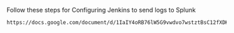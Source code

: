 Follow these steps for Configuring Jenkins to send logs to Splunk

```bash
https://docs.google.com/document/d/1IaIY4oRB76lW5G9vwdvo7wstztBsC12fXDK_FlAaLSs/edit?usp=sharing
```

